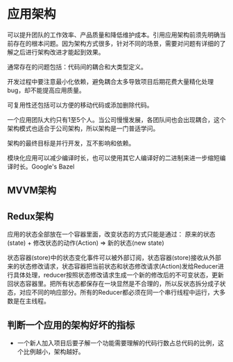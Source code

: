 # 应用架构

可以提升团队的工作效率、产品质量和降低维护成本。引用应用架构前须先明确当前存在的根本问题。因为架构方式很多，针对不同的场景，需要对问题有详细的了解之后进行架构改进才能起到效果。

通常存在的问题包括：代码间的耦合和大类型定义。

开发过程中要注意最小化依赖，避免耦合太多导致项目后期花费大量精化处理bug，却不能提高应用质量。

可复用性还包括可以方便的移动代码或添加删除代码。

一个应用团队大约只有1至5个人。当公司慢慢发展，各团队间也会出现耦合，这个架构模式也适合于公司架构，所以架构是一门普适学问。

架构的最终目标是并行开发，互不影响和依赖。

模块化应用可以减少编译时长，也可以使用其它人编译好的二进制来进一步缩短编译时长。Google's Bazel


## MVVM架构



## Redux架构

应用的状态全部放在一个容器里面，改变状态的方式只能是通过： 原来的状态(state) + 修改状态的动作(Action) => 新的状态(new state)

状态容器(store)中的状态变化事件可以被外部订阅，状态容器(store)接收从外部来的状态修改请求，状态容器把当前状态和状态修改请求(Action)发给Reducer进行具体处理，reducer按照状态修改请求生成一个新的修改后的不可变状态，更新回状态容器里。把所有状态都保存在一块显然是不合理的，所以反状态拆分成子状态，对应不同的响应部分。所有的Reducer都必须在同一个串行线程中运行，大多数是在主线程。







## 判断一个应用的架构好坏的指标

- 一个新人加入项目后要子解一个功能需要理解的代码行数占总代码的比例，这个比例越小，架构越好。



